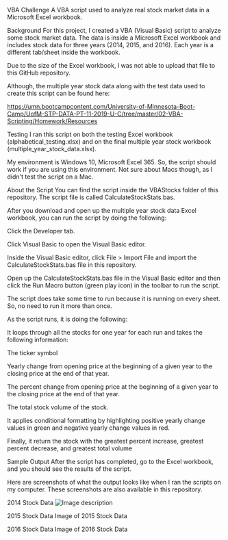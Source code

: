 VBA Challenge
A VBA script used to analyze real stock market data in a Microsoft Excel workbook.

Background
For this project, I created a VBA (Visual Basic) script to analyze some stock market data. The data is inside a Microsoft Excel workbook and includes stock data for three years (2014, 2015, and 2016). Each year is a different tab/sheet inside the workbook.

Due to the size of the Excel workbook, I was not able to upload that file to this GitHub repository.

Although, the multiple year stock data along with the test data used to create this script can be found here:

https://umn.bootcampcontent.com/University-of-Minnesota-Boot-Camp/UofM-STP-DATA-PT-11-2019-U-C/tree/master/02-VBA-Scripting/Homework/Resources

Testing
I ran this script on both the testing Excel workbook (alphabetical_testing.xlsx) and on the final multiple year stock workbook (multiple_year_stock_data.xlsx).

My environment is Windows 10, Microsoft Excel 365. So, the script should work if you are using this environment. Not sure about Macs though, as I didn't test the script on a Mac.

About the Script
You can find the script inside the VBAStocks folder of this repository. The script file is called CalculateStockStats.bas.

After you download and open up the multiple year stock data Excel workbook, you can run the script by doing the following:

Click the Developer tab.

Click Visual Basic to open the Visual Basic editor.

Inside the Visual Basic editor, click File > Import File and import the CalculateStockStats.bas file in this repository.

Open up the CalculateStockStats.bas file in the Visual Basic editor and then click the Run Macro button (green play icon) in the toolbar to run the script.

The script does take some time to run because it is running on every sheet. So, no need to run it more than once.

As the script runs, it is doing the following:

It loops through all the stocks for one year for each run and takes the following information:

The ticker symbol

Yearly change from opening price at the beginning of a given year to the closing price at the end of that year.

The percent change from opening price at the beginning of a given year to the closing price at the end of that year.

The total stock volume of the stock.

It applies conditional formatting by highlighting positive yearly change values in green and negative yearly change values in red.

Finally, it return the stock with the greatest percent increase, greatest percent decrease, and greatest total volume

Sample Output
After the script has completed, go to the Excel workbook, and you should see the results of the script.

Here are screenshots of what the output looks like when I ran the scripts on my computer. These screenshots are also available in this repository.

2014 Stock Data
![Image description](link-to-image)

2015 Stock Data
Image of 2015 Stock Data

2016 Stock Data
Image of 2016 Stock Data
